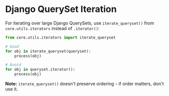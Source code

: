 # Django QuerySet Iteration

For iterating over large Django QuerySets, use `iterate_queryset()` from `core.utils.iterators` instead of `.iterator()`:

```python
from core.utils.iterators import iterate_queryset

# Good
for obj in iterate_queryset(queryset):
    process(obj)

# Avoid
for obj in queryset.iterator():
    process(obj)
```

**Note:** `iterate_queryset()` doesn't preserve ordering - if order matters, don't use it.